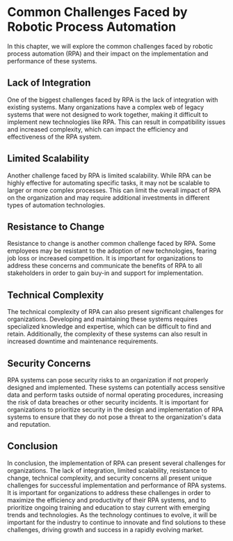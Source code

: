 Common Challenges Faced by Robotic Process Automation
=================================================================================================

In this chapter, we will explore the common challenges faced by robotic process automation (RPA) and their impact on the implementation and performance of these systems.

Lack of Integration
-------------------

One of the biggest challenges faced by RPA is the lack of integration with existing systems. Many organizations have a complex web of legacy systems that were not designed to work together, making it difficult to implement new technologies like RPA. This can result in compatibility issues and increased complexity, which can impact the efficiency and effectiveness of the RPA system.

Limited Scalability
-------------------

Another challenge faced by RPA is limited scalability. While RPA can be highly effective for automating specific tasks, it may not be scalable to larger or more complex processes. This can limit the overall impact of RPA on the organization and may require additional investments in different types of automation technologies.

Resistance to Change
--------------------

Resistance to change is another common challenge faced by RPA. Some employees may be resistant to the adoption of new technologies, fearing job loss or increased competition. It is important for organizations to address these concerns and communicate the benefits of RPA to all stakeholders in order to gain buy-in and support for implementation.

Technical Complexity
--------------------

The technical complexity of RPA can also present significant challenges for organizations. Developing and maintaining these systems requires specialized knowledge and expertise, which can be difficult to find and retain. Additionally, the complexity of these systems can also result in increased downtime and maintenance requirements.

Security Concerns
-----------------

RPA systems can pose security risks to an organization if not properly designed and implemented. These systems can potentially access sensitive data and perform tasks outside of normal operating procedures, increasing the risk of data breaches or other security incidents. It is important for organizations to prioritize security in the design and implementation of RPA systems to ensure that they do not pose a threat to the organization's data and reputation.

Conclusion
----------

In conclusion, the implementation of RPA can present several challenges for organizations. The lack of integration, limited scalability, resistance to change, technical complexity, and security concerns all present unique challenges for successful implementation and performance of RPA systems. It is important for organizations to address these challenges in order to maximize the efficiency and productivity of their RPA systems, and to prioritize ongoing training and education to stay current with emerging trends and technologies. As the technology continues to evolve, it will be important for the industry to continue to innovate and find solutions to these challenges, driving growth and success in a rapidly evolving market.
